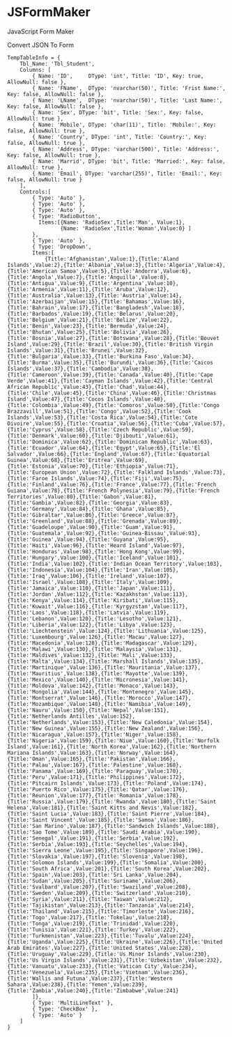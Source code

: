 # JSFormMaker
JavaScript Form Maker

Convert JSON To Form

    TempTableInfo = {
        Tbl_Name: 'Tbl_Student',
        Columns: [
            { Name: 'ID',     DType: 'int', Title: 'ID', Key: true, AllowNull: false },
            { Name: 'FName',  DType: 'nvarchar(50)', Title: 'Frist Name:', Key: false, AllowNull: false },
            { Name: 'LName',  DType: 'nvarchar(50)', Title: 'Last Name:', Key: false, AllowNull: false },
            { Name: 'Sex', DType: 'bit', Title: 'Sex:', Key: false, AllowNull: true },
            { Name: 'Mobile', DType: 'char(11)', Title: 'Mobile:', Key: false, AllowNull: true },
            { Name: 'Country', DType: 'int', Title: 'Country:', Key: false, AllowNull: true },
            { Name: 'Address', DType: 'varchar(500)', Title: 'Address:', Key: false, AllowNull: true },
            { Name: 'Marrid', DType: 'bit', Title: 'Married:', Key: false, AllowNull: true },
            { Name: 'Email', DType: 'varchar(255)', Title: 'Email:', Key: false, AllowNull: true }
        ],
        Controls:[
            { Type: 'Auto' },
            { Type: 'Auto' },
            { Type: 'Auto' },
            { Type: 'RadioButton',
              Items:[{Name: 'RadioSex',Title:'Man', Value:1},
                     {Name: 'RadioSex',Title:'Woman',Value:0} ] 
            },
            { Type: 'Auto' },
            { Type: 'DropDown',
            Items:[
                {Title:'Afghanistan',Value:1},{Title:'Aland Islands',Value:2},{Title:'Albania',Value:3},{Title:'Algeria',Value:4},{Title:'American Samoa',Value:5},{Title:'Andorra',Value:6},{Title:'Angola',Value:7},{Title:'Anguilla',Value:8},{Title:'Antigua',Value:9},{Title:'Argentina',Value:10},{Title:'Armenia',Value:11},{Title:'Aruba',Value:12},{Title:'Australia',Value:13},{Title:'Austria',Value:14},{Title:'Azerbaijan',Value:15},{Title:'Bahamas',Value:16},{Title:'Bahrain',Value:17},{Title:'Bangladesh',Value:18},{Title:'Barbados',Value:19},{Title:'Belarus',Value:20},{Title:'Belgium',Value:21},{Title:'Belize',Value:22},{Title:'Benin',Value:23},{Title:'Bermuda',Value:24},{Title:'Bhutan',Value:25},{Title:'Bolivia',Value:26},{Title:'Bosnia',Value:27},{Title:'Botswana',Value:28},{Title:'Bouvet Island',Value:29},{Title:'Brazil',Value:30},{Title:'British Virgin Islands',Value:31},{Title:'Brunei',Value:32},{Title:'Bulgaria',Value:33},{Title:'Burkina Faso',Value:34},{Title:'Burma',Value:35},{Title:'Burundi',Value:36},{Title:'Caicos Islands',Value:37},{Title:'Cambodia',Value:38},{Title:'Cameroon',Value:39},{Title:'Canada',Value:40},{Title:'Cape Verde',Value:41},{Title:'Cayman Islands',Value:42},{Title:'Central African Republic',Value:43},{Title:'Chad',Value:44},{Title:'Chile',Value:45},{Title:'China',Value:46},{Title:'Christmas Island',Value:47},{Title:'Cocos Islands',Value:48},{Title:'Colombia',Value:49},{Title:'Comoros',Value:50},{Title:'Congo Brazzavill',Value:51},{Title:'Congo',Value:52},{Title:'Cook Islands',Value:53},{Title:'Costa Rica',Value:54},{Title:'Cote Divoire',Value:55},{Title:'Croatia',Value:56},{Title:'Cuba',Value:57},{Title:'Cyprus',Value:58},{Title:'Czech Republic',Value:59},{Title:'Denmark',Value:60},{Title:'Djibouti',Value:61},{Title:'Dominica',Value:62},{Title:'Dominican Republic',Value:63},{Title:'Ecuador',Value:64},{Title:'Egypt',Value:65},{Title:'El Salvador',Value:66},{Title:'England',Value:67},{Title:'Equatorial Guinea',Value:68},{Title:'Eritrea',Value:69},{Title:'Estonia',Value:70},{Title:'Ethiopia',Value:71},{Title:'European Union',Value:72},{Title:'Falkland Islands',Value:73},{Title:'Faroe Islands',Value:74},{Title:'Fiji',Value:75},{Title:'Finland',Value:76},{Title:'France',Value:77},{Title:'French Guiana',Value:78},{Title:'French Polynesia',Value:79},{Title:'French Territories',Value:80},{Title:'Gabon',Value:81},{Title:'Gambia',Value:82},{Title:'Georgia',Value:83},{Title:'Germany',Value:84},{Title:'Ghana',Value:85},{Title:'Gibraltar',Value:86},{Title:'Greece',Value:87},{Title:'Greenland',Value:88},{Title:'Grenada',Value:89},{Title:'Guadeloupe',Value:90},{Title:'Guam',Value:91},{Title:'Guatemala',Value:92},{Title:'Guinea-Bissau',Value:93},{Title:'Guinea',Value:94},{Title:'Guyana',Value:95},{Title:'Haiti',Value:96},{Title:'Heard Island',Value:97},{Title:'Honduras',Value:98},{Title:'Hong Kong',Value:99},{Title:'Hungary',Value:100},{Title:'Iceland',Value:101},{Title:'India',Value:102},{Title:'Indian Ocean Territory',Value:103},{Title:'Indonesia',Value:104},{Title:'Iran',Value:105},{Title:'Iraq',Value:106},{Title:'Ireland',Value:107},{Title:'Israel',Value:108},{Title:'Italy',Value:109},{Title:'Jamaica',Value:110},{Title:'Japan',Value:111},{Title:'Jordan',Value:112},{Title:'Kazakhstan',Value:113},{Title:'Kenya',Value:114},{Title:'Kiribati',Value:115},{Title:'Kuwait',Value:116},{Title:'Kyrgyzstan',Value:117},{Title:'Laos',Value:118},{Title:'Latvia',Value:119},{Title:'Lebanon',Value:120},{Title:'Lesotho',Value:121},{Title:'Liberia',Value:122},{Title:'Libya',Value:123},{Title:'Liechtenstein',Value:124},{Title:'Lithuania',Value:125},{Title:'Luxembourg',Value:126},{Title:'Macau',Value:127},{Title:'Macedonia',Value:128},{Title:'Madagascar',Value:129},{Title:'Malawi',Value:130},{Title:'Malaysia',Value:131},{Title:'Maldives',Value:132},{Title:'Mali',Value:133},{Title:'Malta',Value:134},{Title:'Marshall Islands',Value:135},{Title:'Martinique',Value:136},{Title:'Mauritania',Value:137},{Title:'Mauritius',Value:138},{Title:'Mayotte',Value:139},{Title:'Mexico',Value:140},{Title:'Micronesia',Value:141},{Title:'Moldova',Value:142},{Title:'Monaco',Value:143},{Title:'Mongolia',Value:144},{Title:'Montenegro',Value:145},{Title:'Montserrat',Value:146},{Title:'Morocco',Value:147},{Title:'Mozambique',Value:148},{Title:'Namibia',Value:149},{Title:'Nauru',Value:150},{Title:'Nepal',Value:151},{Title:'Netherlands Antilles',Value:152},{Title:'Netherlands',Value:153},{Title:'New Caledonia',Value:154},{Title:'New Guinea',Value:155},{Title:'New Zealand',Value:156},{Title:'Nicaragua',Value:157},{Title:'Niger',Value:158},{Title:'Nigeria',Value:159},{Title:'Niue',Value:160},{Title:'Norfolk Island',Value:161},{Title:'North Korea',Value:162},{Title:'Northern Mariana Islands',Value:163},{Title:'Norway',Value:164},{Title:'Oman',Value:165},{Title:'Pakistan',Value:166},{Title:'Palau',Value:167},{Title:'Palestine',Value:168},{Title:'Panama',Value:169},{Title:'Paraguay',Value:170},{Title:'Peru',Value:171},{Title:'Philippines',Value:172},{Title:'Pitcairn Islands',Value:173},{Title:'Poland',Value:174},{Title:'Puerto Rico',Value:175},{Title:'Qatar',Value:176},{Title:'Reunion',Value:177},{Title:'Romania',Value:178},{Title:'Russia',Value:179},{Title:'Rwanda',Value:180},{Title:'Saint Helena',Value:181},{Title:'Saint Kitts and Nevis',Value:182},{Title:'Saint Lucia',Value:183},{Title:'Saint Pierre',Value:184},{Title:'Saint Vincent',Value:185},{Title:'Samoa',Value:186},{Title:'San Marino',Value:187},{Title:'Sandwich Islands',Value:188},{Title:'Sao Tome',Value:189},{Title:'Saudi Arabia',Value:190},{Title:'Senegal',Value:191},{Title:'Serbia',Value:192},{Title:'Serbia',Value:193},{Title:'Seychelles',Value:194},{Title:'Sierra Leone',Value:195},{Title:'Singapore',Value:196},{Title:'Slovakia',Value:197},{Title:'Slovenia',Value:198},{Title:'Solomon Islands',Value:199},{Title:'Somalia',Value:200},{Title:'South Africa',Value:201},{Title:'South Korea',Value:202},{Title:'Spain',Value:203},{Title:'Sri Lanka',Value:204},{Title:'Sudan',Value:205},{Title:'Suriname',Value:206},{Title:'Svalbard',Value:207},{Title:'Swaziland',Value:208},{Title:'Sweden',Value:209},{Title:'Switzerland',Value:210},{Title:'Syria',Value:211},{Title:'Taiwan',Value:212},{Title:'Tajikistan',Value:213},{Title:'Tanzania',Value:214},{Title:'Thailand',Value:215},{Title:'Timorleste',Value:216},{Title:'Togo',Value:217},{Title:'Tokelau',Value:218},{Title:'Tonga',Value:219},{Title:'Trinidad',Value:220},{Title:'Tunisia',Value:221},{Title:'Turkey',Value:222},{Title:'Turkmenistan',Value:223},{Title:'Tuvalu',Value:224},{Title:'Uganda',Value:225},{Title:'Ukraine',Value:226},{Title:'United Arab Emirates',Value:227},{Title:'United States',Value:228},{Title:'Uruguay',Value:229},{Title:'Us Minor Islands',Value:230},{Title:'Us Virgin Islands',Value:231},{Title:'Uzbekistan',Value:232},{Title:'Vanuatu',Value:233},{Title:'Vatican City',Value:234},{Title:'Venezuela',Value:235},{Title:'Vietnam',Value:236},{Title:'Wallis and Futuna',Value:237},{Title:'Western Sahara',Value:238},{Title:'Yemen',Value:239},{Title:'Zambia',Value:240},{Title:'Zimbabwe',Value:241}
            ]},
            { Type: 'MultiLineText' },
            { Type: 'CheckBox' },
            { Type: 'Auto' }
        ]
    }
